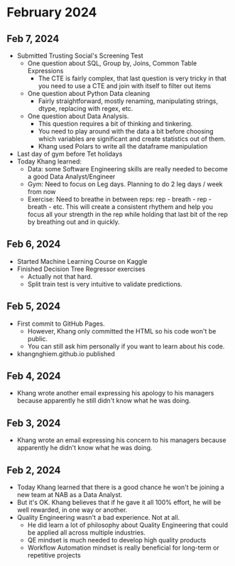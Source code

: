 # February 2024

## Feb 7, 2024

- Submitted Trusting Social's Screening Test
  - One question about SQL, Group by, Joins, Common Table Expressions
    - The CTE is fairly complex, that last question is very tricky in that you need to use a CTE and join with itself to filter out items
  - One question about Python Data cleaning
    - Fairly straightforward, mostly renaming, manipulating strings, dtype, replacing with regex, etc.
  - One question about Data Analysis.
    - This question requires a bit of thinking and tinkering.
    - You need to play around with the data a bit before choosing which variables are significant and create statistics out of them.
    - Khang used Polars to write all the dataframe manipulation
- Last day of gym before Tet holidays
- Today Khang learned:
  - Data: some Software Engineering skills are really needed to become a good Data Analyst/Engineer
  - Gym: Need to focus on Leg days. Planning to do 2 leg days / week from now
  - Exercise: Need to breathe in between reps: rep - breath - rep - breath - etc. This will create a consistent rhythem and help you focus all your strength in the rep while holding that last bit of the rep by breathing out and in quickly.

## Feb 6, 2024

- Started Machine Learning Course on Kaggle
- Finished Decision Tree Regressor exercises
  - Actually not that hard.
  - Split train test is very intuitive to validate predictions.

## Feb 5, 2024

- First commit to GitHub Pages.
  - However, Khang only committed the HTML so his code won't be public.
  - You can still ask him personally if you want to learn about his code.
- khangnghiem.github.io published

## Feb 4, 2024

- Khang wrote another email expressing his apology to his managers because apparently he still didn't know what he was doing.

## Feb 3, 2024

- Khang wrote an email expressing his concern to his managers because apparently he didn't know what he was doing.

## Feb 2, 2024

- Today Khang learned that there is a good chance he won't be joining a new team at NAB as a Data Analyst.
- But it's OK. Khang believes that if he gave it all 100% effort, he will be well rewarded, in one way or another.
- Quality Engineering wasn't a bad experience. Not at all.
  - He did learn a lot of philosophy about Quality Engineering that could be applied all across multiple industries.
  - QE mindset is much needed to develop high quality products
  - Workflow Automation mindset is really beneficial for long-term or repetitive projects

